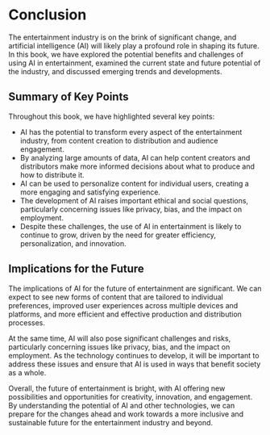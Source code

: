 # Conclusion

The entertainment industry is on the brink of significant change, and artificial intelligence (AI) will likely play a profound role in shaping its future. In this book, we have explored the potential benefits and challenges of using AI in entertainment, examined the current state and future potential of the industry, and discussed emerging trends and developments.

Summary of Key Points
---------------------

Throughout this book, we have highlighted several key points:

* AI has the potential to transform every aspect of the entertainment industry, from content creation to distribution and audience engagement.
* By analyzing large amounts of data, AI can help content creators and distributors make more informed decisions about what to produce and how to distribute it.
* AI can be used to personalize content for individual users, creating a more engaging and satisfying experience.
* The development of AI raises important ethical and social questions, particularly concerning issues like privacy, bias, and the impact on employment.
* Despite these challenges, the use of AI in entertainment is likely to continue to grow, driven by the need for greater efficiency, personalization, and innovation.

Implications for the Future
---------------------------

The implications of AI for the future of entertainment are significant. We can expect to see new forms of content that are tailored to individual preferences, improved user experiences across multiple devices and platforms, and more efficient and effective production and distribution processes.

At the same time, AI will also pose significant challenges and risks, particularly concerning issues like privacy, bias, and the impact on employment. As the technology continues to develop, it will be important to address these issues and ensure that AI is used in ways that benefit society as a whole.

Overall, the future of entertainment is bright, with AI offering new possibilities and opportunities for creativity, innovation, and engagement. By understanding the potential of AI and other technologies, we can prepare for the changes ahead and work towards a more inclusive and sustainable future for the entertainment industry and beyond.
